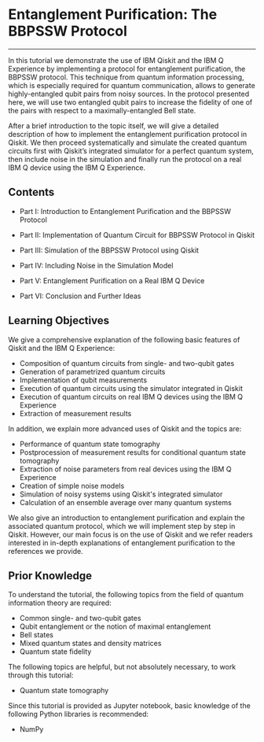 # Entanglement Purification: The BBPSSW Protocol
***

In this tutorial we demonstrate the use of IBM Qiskit and the IBM Q Experience by implementing a protocol for entanglement purification, the BBPSSW protocol. This technique from quantum information processing, which is especially required for quantum communication, allows to generate highly-entangled qubit pairs from noisy sources. In the protocol presented here, we will use two entangled qubit pairs to increase the fidelity of one of the pairs with respect to a maximally-entangled Bell state.

After a brief introduction to the topic itself, we will give a detailed description of how to implement the entanglement purification protocol in Qiskit. We then proceed systematically and simulate the created quantum circuits first with Qiskit’s integrated simulator for a perfect quantum system, then include noise in the simulation and finally run the protocol on a real IBM Q device using the IBM Q Experience.

## Contents

* Part I: Introduction to Entanglement Purification and the BBPSSW Protocol
  
  
* Part II: Implementation of Quantum Circuit for BBPSSW Protocol in Qiskit
  
  
* Part III: Simulation of the BBPSSW Protocol using Qiskit


* Part IV: Including Noise in the Simulation Model


* Part V: Entanglement Purification on a Real IBM Q Device


* Part VI: Conclusion and Further Ideas

## Learning Objectives

We give a comprehensive explanation of the following basic features of Qiskit and the IBM Q Experience:

* Composition of quantum circuits from single- and two-qubit gates
* Generation of parametrized quantum circuits
* Implementation of qubit measurements
* Execution of quantum circuits using the simulator integrated in Qiskit
* Execution of quantum circuits on real IBM Q devices using the IBM Q Experience
* Extraction of measurement results

In addition, we explain more advanced uses of Qiskit and the topics are:

* Performance of quantum state tomography
* Postprocession of measurement results for conditional quantum state tomography
* Extraction of noise parameters from real devices using the IBM Q Experience
* Creation of simple noise models
* Simulation of noisy systems using Qiskit's integrated simulator
* Calculation of an ensemble average over many quantum systems

We also give an introduction to entanglement purification and explain the associated quantum protocol, which we will implement step by step in Qiskit. However, our main focus is on the use of Qiskit and we refer readers interested in in-depth explanations of entanglement purification to the references we provide.


## Prior Knowledge

To understand the tutorial, the following topics from the field of quantum information theory are required:

* Common single- and two-qubit gates
* Qubit entanglement or the notion of maximal entanglement
* Bell states
* Mixed quantum states and density matrices
* Quantum state fidelity

The following topics are helpful, but not absolutely necessary, to work through this tutorial:

* Quantum state tomography

Since this tutorial is provided as Jupyter notebook, basic knowledge of the following Python libraries is recommended:

* NumPy

